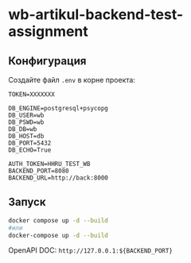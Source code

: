 # wb-artikul-backend-test-assignment

## Конфигурация
Создайте файл `.env` в корне проекта:
```
TOKEN=XXXXXXX

DB_ENGINE=postgresql+psycopg
DB_USER=wb
DB_PSWD=wb
DB_DB=wb
DB_HOST=db
DB_PORT=5432
DB_ECHO=True

AUTH_TOKEN=HHRU_TEST_WB
BACKEND_PORT=8080
BACKEND_URL=http://back:8000
```

## Запуск
```bash
docker compose up -d --build
#или
docker-compose up -d --build
```

OpenAPI DOC: `http://127.0.0.1:${BACKEND_PORT}`
